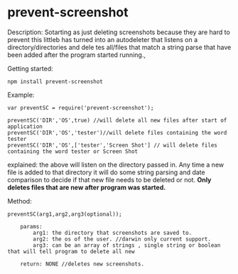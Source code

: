 prevent-screenshot
=======================
Description: Sotarting as just deleting screenshots because they are hard to prevent this littleb has turned into an autodeleter that listens on a directory/directories and dele    tes all/files that match a string parse that have been added after the program started running.,

Getting started:

	npm install prevent-screenshot

Example:

	var preventSC = require('prevent-screenshot');
	
	preventSC('DIR','OS',true) //will delete all new files after start of application
	preventSC('DIR','OS','tester')//will delete files containing the word tester
	preventSC('DIR','OS',['tester','Screen Shot'] // will delete files containing the word tester or Screen Shot
	
explained: the above will listen on the directory passed in. Any time a new file is added to that directory it will do some string parsing and date comparison to decide if that new file needs to be deleted or not. <b>Only deletes files that are new after program was started.</b>

Method:

	preventSC(arg1,arg2,arg3(optional));
	
		params:
			arg1: the directory that screenshots are saved to.
			arg2: the os of the user. //darwin only current support.
			arg3: can be an array of strings , single string or boolean that will tell program to delete all new
			
		return: NONE //deletes new screenshots.	
	